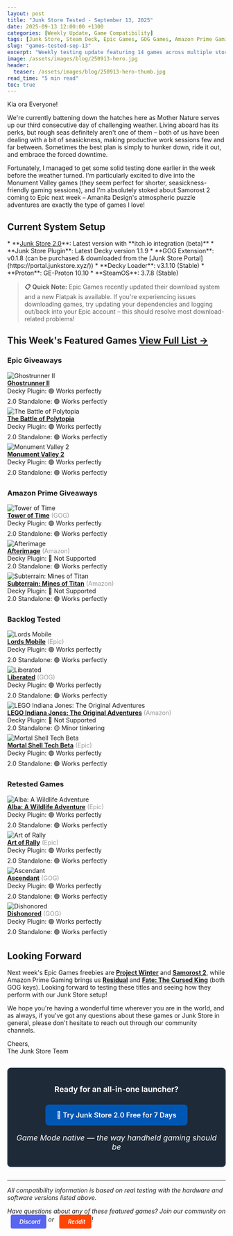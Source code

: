 ```yaml
---
layout: post
title: "Junk Store Tested - September 13, 2025"
date: 2025-09-13 12:00:00 +1300
categories: [Weekly Update, Game Compatibility]
tags: [Junk Store, Steam Deck, Epic Games, GOG Games, Amazon Prime Gaming, Decky Plugin, Game Mode, Non-Steam Games, itch.io Games, Game Compatibility]
slug: "games-tested-sep-13"
excerpt: "Weekly testing update featuring 14 games across multiple storefronts. Testing compatibility with Steam Deck and Junk Store."
image: /assets/images/blog/250913-hero.jpg
header:
  teaser: /assets/images/blog/250913-hero-thumb.jpg
read_time: "5 min read"
toc: true
---
```


Kia ora Everyone!

We're currently battening down the hatches here as Mother Nature serves up our third consecutive day of challenging weather. Living aboard has its perks, but rough seas definitely aren't one of them – both of us have been dealing with a bit of seasickness, making productive work sessions few and far between. Sometimes the best plan is simply to hunker down, ride it out, and embrace the forced downtime.

Fortunately, I managed to get some solid testing done earlier in the week before the weather turned. I'm particularly excited to dive into the Monument Valley games (they seem perfect for shorter, seasickness-friendly gaming sessions), and I'm absolutely stoked about Samorost 2 coming to Epic next week – Amanita Design's atmospheric puzzle adventures are exactly the type of games I love!

<h2 style="text-align: left !important; margin-left: 0;">Current System Setup</h2>
* **<a href="/buy_now/">Junk Store 2.0</a>**: Latest version with **itch.io integration (beta)**
* **Junk Store Plugin**: Latest Decky version 1.1.9
* **GOG Extension**: v0.1.8 (can be purchased & downloaded from the [Junk Store Portal](https://portal.junkstore.xyz/))
* **Decky Loader**: v3.1.10 (Stable)
* **Proton**: GE-Proton 10.10
* **SteamOS**: 3.7.8 (Stable)

> **📋 Quick Note:** Epic Games recently updated their download system and a new Flatpak is available. If you're experiencing issues downloading games, try updating your dependencies and logging out/back into your Epic account – this should resolve most download-related problems!

<h2 style="text-align: left !important; margin-left: 0;">This Week's Featured Games <a href="/tested-games/" class="inline-games-cta-button">View Full List →</a></h2>

### Epic Giveaways

<div class="game-entry">
  <img src="https://images.gog.com/916054a7da196bb23e1c50bd29511ada7c87ea1db08de1d26339b829f25dc66b.jpg?namespace=gamesdb" alt="Ghostrunner II" class="game-thumbnail">
  <div class="game-details">
    <strong><a href="https://store.epicgames.com/en-US/p/ghostrunner-2" target="_blank">Ghostrunner II</a></strong>
    <div class="compatibility-info">
      <div class="compatibility-line">Decky Plugin: 🟢 Works perfectly</div>
        <div class="compatibility-line">2.0 Standalone: 🟢 Works perfectly</div>
    </div>
  </div>
</div>

<div class="game-entry">
  <img src="https://steamcdn-a.akamaihd.net/steam/apps/874390/capsule_231x87.jpg" alt="The Battle of Polytopia" class="game-thumbnail">
  <div class="game-details">
    <strong><a href="https://store.epicgames.com/en-US/p/the-battle-of-polytopia-12fed6" target="_blank">The Battle of Polytopia</a></strong>
    <div class="compatibility-info">
      <div class="compatibility-line">Decky Plugin: 🟢 Works perfectly</div>
        <div class="compatibility-line">2.0 Standalone: 🟢 Works perfectly</div>
    </div>
  </div>
</div>

<div class="game-entry">
  <img src="https://steamcdn-a.akamaihd.net/steam/apps/1927740/capsule_231x87.jpg" alt="Monument Valley 2" class="game-thumbnail">
  <div class="game-details">
    <strong><a href="https://store.epicgames.com/en-US/p/monument-valley-2-addd02" target="_blank">Monument Valley 2</a></strong>
    <div class="compatibility-info">
      <div class="compatibility-line">Decky Plugin: 🟢 Works perfectly</div>
        <div class="compatibility-line">2.0 Standalone: 🟢 Works perfectly</div>
    </div>
  </div>
</div>

### Amazon Prime Giveaways

<div class="game-entry">
  <img src="https://images.gog.com/a7a09b3ac646a6cb2ff952df4c6ff40d5ffe2e073db809b1bae25584736d94a9.jpg?namespace=gamesdb" alt="Tower of Time" class="game-thumbnail">
  <div class="game-details">
    <strong><a href="https://www.gog.com/en/game/tower_of_time" target="_blank">Tower of Time</a></strong> <span style="color: #999;">(GOG)</span>
    <div class="compatibility-info">
      <div class="compatibility-line">Decky Plugin: 🟢 Works perfectly</div>
        <div class="compatibility-line">2.0 Standalone: 🟢 Works perfectly</div>
    </div>
  </div>
</div>

<div class="game-entry">
  <img src="https://steamcdn-a.akamaihd.net/steam/apps/1701520/capsule_231x87.jpg" alt="Afterimage" class="game-thumbnail">
  <div class="game-details">
    <strong><a href="#" target="_blank">Afterimage</a></strong> <span style="color: #999;">(Amazon)</span>
    <div class="compatibility-info">
      <div class="compatibility-line">Decky Plugin: 🚫 Not Supported</div>
        <div class="compatibility-line">2.0 Standalone: 🟢 Works perfectly</div>
    </div>
  </div>
</div>

<div class="game-entry">
  <img src="https://steamcdn-a.akamaihd.net/steam/apps/1573100/capsule_231x87.jpg" alt="Subterrain: Mines of Titan" class="game-thumbnail">
  <div class="game-details">
    <strong><a href="#" target="_blank">Subterrain: Mines of Titan</a></strong> <span style="color: #999;">(Amazon)</span>
    <div class="compatibility-info">
      <div class="compatibility-line">Decky Plugin: 🚫 Not Supported</div>
        <div class="compatibility-line">2.0 Standalone: 🟢 Works perfectly</div>
    </div>
  </div>
</div>

### Backlog Tested

<div class="game-entry">
  <img src="https://images.gog.com/0cf063c8d36640df637982c3d7f9c9eb838e347cbc55b3fad50da352ea81d2bb.jpg?namespace=gamesdb" alt="Lords Mobile" class="game-thumbnail">
  <div class="game-details">
    <strong><a href="https://store.epicgames.com/en-US/p/lords-mobile-014f32" target="_blank">Lords Mobile</a></strong> <span style="color: #999;">(Epic)</span>
    <div class="compatibility-info">
      <div class="compatibility-line">Decky Plugin: 🟢 Works perfectly</div>
        <div class="compatibility-line">2.0 Standalone: 🟢 Works perfectly</div>
    </div>
  </div>
</div>

<div class="game-entry">
  <img src="https://images.gog.com/f40ff0211e465aaf814aff67b3fd040b56281f866f4846b5ec6ddb1e9717770f.jpg?namespace=gamesdb" alt="Liberated" class="game-thumbnail">
  <div class="game-details">
    <strong><a href="https://www.gog.com/en/game/liberated" target="_blank">Liberated</a></strong> <span style="color: #999;">(GOG)</span>
    <div class="compatibility-info">
      <div class="compatibility-line">Decky Plugin: 🟢 Works perfectly</div>
        <div class="compatibility-line">2.0 Standalone: 🟢 Works perfectly</div>
    </div>
  </div>
</div>

<div class="game-entry">
  <img src="https://steamcdn-a.akamaihd.net/steam/apps/32330/capsule_231x87.jpg" alt="LEGO Indiana Jones: The Original Adventures" class="game-thumbnail">
  <div class="game-details">
    <strong><a href="#" target="_blank">LEGO Indiana Jones: The Original Adventures</a></strong> <span style="color: #999;">(Amazon)</span>
    <div class="compatibility-info">
      <div class="compatibility-line">Decky Plugin: 🚫 Not Supported</div>
        <div class="compatibility-line">2.0 Standalone: 🟡 Minor tinkering</div>
    </div>
  </div>
</div>

<div class="game-entry">
  <img src="https://steamcdn-a.akamaihd.net/steam/apps/1110910/capsule_231x87.jpg" alt="Mortal Shell Tech Beta" class="game-thumbnail">
  <div class="game-details">
    <strong><a href="https://store.epicgames.com/en-US/p/mortal-shell" target="_blank">Mortal Shell Tech Beta</a></strong> <span style="color: #999;">(Epic)</span>
    <div class="compatibility-info">
      <div class="compatibility-line">Decky Plugin: 🟢 Works perfectly</div>
        <div class="compatibility-line">2.0 Standalone: 🟢 Works perfectly</div>
    </div>
  </div>
</div>

### Retested Games

<div class="game-entry">
  <img src="https://images.gog.com/a835897e14e64edb71d9c48e8da22e047304b6266586569f7ffcb49696c9f51b.jpg?namespace=gamesdb" alt="Alba: A Wildlife Adventure" class="game-thumbnail">
  <div class="game-details">
    <strong><a href="https://store.epicgames.com/en-US/p/alba-a-wildlife-adventure-93736a" target="_blank">Alba: A Wildlife Adventure</a></strong> <span style="color: #999;">(Epic)</span>
    <div class="compatibility-info">
      <div class="compatibility-line">Decky Plugin: 🟢 Works perfectly</div>
        <div class="compatibility-line">2.0 Standalone: 🟢 Works perfectly</div>
    </div>
  </div>
</div>

<div class="game-entry">
  <img src="https://images.gog.com/b489b17adecb4e813fe37f8501373c52d233e259ce4ca1525f332b2917013abc.jpg?namespace=gamesdb" alt="Art of Rally" class="game-thumbnail">
  <div class="game-details">
    <strong><a href="https://store.epicgames.com/en-US/p/art-of-rally" target="_blank">Art of Rally</a></strong> <span style="color: #999;">(Epic)</span>
    <div class="compatibility-info">
      <div class="compatibility-line">Decky Plugin: 🟢 Works perfectly</div>
        <div class="compatibility-line">2.0 Standalone: 🟢 Works perfectly</div>
    </div>
  </div>
</div>

<div class="game-entry">
  <img src="https://images.gog.com/faaa39ce7bcf3d3d6ec8df1cddfb88cc8f89c65804fdc41f9a9d1deca3a7243f.jpg?namespace=gamesdb" alt="Ascendant" class="game-thumbnail">
  <div class="game-details">
    <strong><a href="https://www.gog.com/en/game/ascendant" target="_blank">Ascendant</a></strong> <span style="color: #999;">(GOG)</span>
    <div class="compatibility-info">
      <div class="compatibility-line">Decky Plugin: 🟢 Works perfectly</div>
        <div class="compatibility-line">2.0 Standalone: 🟢 Works perfectly</div>
    </div>
  </div>
</div>

<div class="game-entry">
  <img src="https://images.gog.com/39f4dfc1951e7beb36b71271b2b415fabd882a56645a01fe03eedadbc5e0c298.jpg?namespace=gamesdb" alt="Dishonored" class="game-thumbnail">
  <div class="game-details">
    <strong><a href="https://www.gog.com/en/game/dishonored_definitive_edition" target="_blank">Dishonored</a></strong> <span style="color: #999;">(GOG)</span>
    <div class="compatibility-info">
      <div class="compatibility-line">Decky Plugin: 🟢 Works perfectly</div>
        <div class="compatibility-line">2.0 Standalone: 🟢 Works perfectly</div>
    </div>
  </div>
</div>



<h2 style="text-align: left !important; margin-left: 0;">Looking Forward</h2>

Next week's Epic Games freebies are **[Project Winter](https://store.epicgames.com/en-US/p/project-winter-3b9e84)** and **[Samorost 2](https://store.epicgames.com/en-US/p/samorost-2-1b9bb1)**, while Amazon Prime Gaming brings us **[Residual](https://www.gog.com/en/game/residual)** and **[Fate: The Cursed King](https://www.gog.com/en/game/fate_the_cursed_king)** (both GOG keys). Looking forward to testing these titles and seeing how they perform with our Junk Store setup!

We hope you're having a wonderful time wherever you are in the world, and as always, if you've got any questions about these games or Junk Store in general, please don't hesitate to reach out through our community channels.

Cheers,  
The Junk Store Team

<div class="inline-blog-cta">
  <p><strong>Ready for an all-in-one launcher?</strong></p>
  <a href="/buy_now/" class="inline-blog-cta-button">
    🚀 Try Junk Store 2.0 Free for 7 Days
  </a>
  <p class="inline-cta-subtext">Game Mode native — the way handheld gaming should be</p>
</div>

---

*All compatibility information is based on real testing with the hardware and software versions listed above.*

*Have questions about any of these featured games? Join our community on <a href="https://discord.gg/6mRUhR6Teh" target="_blank" rel="noopener" class="community-btn discord-btn"><i class="fab fa-discord" style="margin-right: 6px;"></i>Discord</a> or <a href="https://www.reddit.com/r/JunkStore" target="_blank" rel="noopener" class="community-btn reddit-btn"><i class="fab fa-reddit" style="margin-right: 6px;"></i>Reddit</a>!*

<style>
.community-btn {
  display: inline-flex;
  align-items: center;
  padding: 6px 12px;
  border-radius: 4px;
  text-decoration: none;
  font-weight: 600;
  font-size: 13px;
  transition: all 0.2s ease;
  border: 2px solid transparent;
  margin-left: 8px;
  color: white !important;
}

.discord-btn {
  background: #5865f2;
}

.reddit-btn {
  background: #ff4500;
}

.community-btn:hover {
  transform: translateY(-1px);
  box-shadow: 0 4px 12px rgba(0, 0, 0, 0.3);
  text-decoration: none;
  color: white !important;
  opacity: 0.9;
}

.inline-blog-cta {
  text-align: center;
  background: #1e2a38;
  border-radius: 8px;
  padding: 20px;
  margin: 30px 0;
  border: 1px solid #3a4a5c;
}

.inline-blog-cta p {
  margin-bottom: 15px;
  color: #fff;
  font-size: 1.1rem;
}

.inline-blog-cta-button {
  display: inline-block;
  background: #0056b3;
  color: #fff !important;
  padding: 12px 24px;
  border-radius: 8px;
  text-decoration: none;
  font-weight: 600;
  font-size: 1rem;
  transition: all 0.3s ease;
  margin: 10px 0;
  border: 2px solid #0056b3;
}

.inline-blog-cta-button:hover,
.inline-blog-cta-button:visited,
.inline-blog-cta-button:visited:hover {
  background: #004494;
  border-color: #004494;
  color: #fff !important;
  transform: translateY(-2px);
  box-shadow: 0 4px 15px rgba(0, 86, 179, 0.4);
  text-decoration: none;
}

.inline-cta-subtext {
  margin-top: 8px;
  color: #cceeff;
  font-size: 0.9rem;
  font-style: italic;
}
</style>